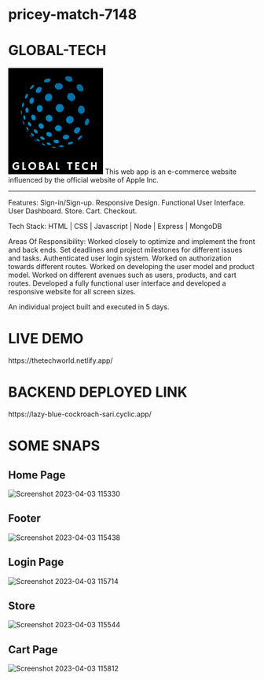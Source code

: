 # pricey-match-7148
<h1>GLOBAL-TECH</h1>
<img src="./Frontend/client/logo.png" alt="LOGO"/>
This web app is an e-commerce website influenced by the official website of Apple Inc.
<hr>

Features: Sign-in/Sign-up. Responsive Design. Functional User Interface. User Dashboard. Store. Cart. Checkout.

Tech Stack: HTML | CSS | Javascript | Node | Express | MongoDB

Areas Of Responsibility: Worked closely to optimize and implement the front and back ends. Set deadlines and project milestones for different issues and tasks. Authenticated user login system. Worked on authorization towards different routes. Worked on developing the user model and product model. Worked on different avenues such as users, products, and cart routes. Developed a fully functional user interface and developed a responsive website for all screen sizes. 

An individual project built and executed in 5 days.

<h1>LIVE DEMO</h1> https://thetechworld.netlify.app/

<h1>BACKEND DEPLOYED LINK</h1>  https://lazy-blue-cockroach-sari.cyclic.app/

<h1>SOME SNAPS</h1>

<h2>Home Page</h2>

![Screenshot 2023-04-03 115330](https://user-images.githubusercontent.com/107558641/229428600-88b2ad1e-6452-4d8e-a2c0-4a11679ca169.png)

<h2>Footer</h2>

![Screenshot 2023-04-03 115438](https://user-images.githubusercontent.com/107558641/229428638-5c5fb098-cb3a-4c85-ba03-fcd723bb9bff.png)

<h2>Login Page</h2>

![Screenshot 2023-04-03 115714](https://user-images.githubusercontent.com/107558641/229428683-5bd2d45f-c30f-4efb-a22e-2b75a1fc57c9.png)

<h2>Store</h2>

![Screenshot 2023-04-03 115544](https://user-images.githubusercontent.com/107558641/229428730-fb07d7f4-028c-46fd-9233-f67253dbab0b.png)

<h2>Cart Page</h2>

![Screenshot 2023-04-03 115812](https://user-images.githubusercontent.com/107558641/229428767-90b9ec0c-0b9c-4696-9885-3b6fde0c9dd0.png)
